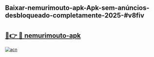 ## Baixar-nemurimouto-apk-Apk-sem-anúncios-desbloqueado-completamente-2025-#v8fiv

# <h2><a href="https://ainizakaria.my?title=nemurimouto-apk&ref=20M">🔗👉 🔴 nemurimouto-apk</a></h2>

[![acn](https://github.com/user-attachments/assets/0f9c940e-d8b0-45ae-aac7-cd30a18b3e1c)](https://ainizakaria.my?title=nemurimouto-apk&ref=20M)

